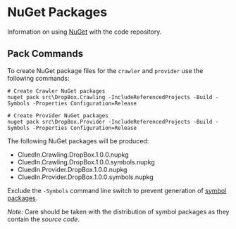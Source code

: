 # NuGet Packages

Information on using [NuGet](https://www.nuget.org/) with the code repository.

## Pack Commands

To create NuGet package files for the `crawler` and `provider` use the following commands:

```Shell
# Create Crawler NuGet packages
nuget pack src\DropBox.Crawling -IncludeReferencedProjects -Build -Symbols -Properties Configuration=Release

# Create Provider NuGet packages
nuget pack src\DropBox.Provider -IncludeReferencedProjects -Build -Symbols -Properties Configuration=Release
```

The following NuGet packages will be produced:

* CluedIn.Crawling.DropBox.1.0.0.nupkg
* CluedIn.Crawling.DropBox.1.0.0.symbols.nupkg
* CluedIn.Provider.DropBox.1.0.0.nupkg
* CluedIn.Provider.DropBox.1.0.0.symbols.nupkg

Exclude the `-Symbols` command line switch to prevent generation of [symbol packages](https://docs.microsoft.com/en-us/nuget/create-packages/symbol-packages).

*Note:* Care should be taken with the distribution of symbol packages as they contain the _source code_.

